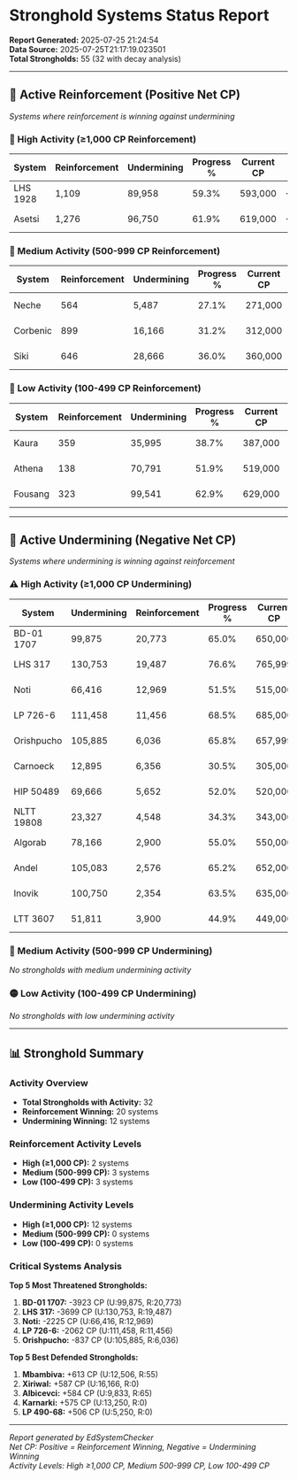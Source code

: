 # Stronghold Systems Status Report

**Report Generated:** 2025-07-25 21:24:54  
**Data Source:** 2025-07-25T21:17:19.023501  
**Total Strongholds:** 55 (32 with decay analysis)

---

## 🔵 Active Reinforcement (Positive Net CP)
*Systems where reinforcement is winning against undermining*

### 🔵 High Activity (≥1,000 CP Reinforcement)

| System | Reinforcement | Undermining | Progress % | Current CP | Net CP | Status |
|--------|---------------|-------------|------------|------------|--------|---------|
| LHS 1928 | 1,109 | 89,958 | 59.3% | 593,000 | +125 | 🔵 High Reinforcement |
| Asetsi | 1,276 | 96,750 | 61.9% | 619,000 | +73 | 🔵 High Reinforcement |

### 🔵 Medium Activity (500-999 CP Reinforcement)

| System | Reinforcement | Undermining | Progress % | Current CP | Net CP | Status |
|--------|---------------|-------------|------------|------------|--------|---------|
| Neche | 564 | 5,487 | 27.1% | 271,000 | +485 | 🔵 Medium Reinforcement |
| Corbenic | 899 | 16,166 | 31.2% | 312,000 | +378 | 🔵 Medium Reinforcement |
| Siki | 646 | 28,666 | 36.0% | 360,000 | +252 | 🔵 Medium Reinforcement |

### 🔵 Low Activity (100-499 CP Reinforcement)

| System | Reinforcement | Undermining | Progress % | Current CP | Net CP | Status |
|--------|---------------|-------------|------------|------------|--------|---------|
| Kaura | 359 | 35,995 | 38.7% | 387,000 | +416 | 🔵 Low Reinforcement |
| Athena | 138 | 70,791 | 51.9% | 519,000 | +402 | 🔵 Low Reinforcement |
| Fousang | 323 | 99,541 | 62.9% | 629,000 | +195 | 🔵 Low Reinforcement |

---

## 🔴 Active Undermining (Negative Net CP)
*Systems where undermining is winning against reinforcement*

### ⚠️ High Activity (≥1,000 CP Undermining)

| System | Undermining | Reinforcement | Progress % | Current CP | Net CP | Natural Decay | Status |
|--------|-------------|---------------|------------|------------|--------|---------------|---------|
| BD-01 1707 | 99,875 | 20,773 | 65.0% | 650,000 | -3923 | 103,798 | ⚠️ High Undermining |
| LHS 317 | 130,753 | 19,487 | 76.6% | 765,999 | -3699 | 134,452 | ⚠️ High Undermining |
| Noti | 66,416 | 12,969 | 51.5% | 515,000 | -2225 | 68,641 | ⚠️ High Undermining |
| LP 726-6 | 111,458 | 11,456 | 68.5% | 685,000 | -2062 | 113,520 | ⚠️ High Undermining |
| Orishpucho | 105,885 | 6,036 | 65.8% | 657,999 | -837 | 106,722 | ⚠️ High Undermining |
| Carnoeck | 12,895 | 6,356 | 30.5% | 305,000 | -749 | 13,644 | ⚠️ High Undermining |
| HIP 50489 | 69,666 | 5,652 | 52.0% | 520,000 | -697 | 70,363 | ⚠️ High Undermining |
| NLTT 19808 | 23,327 | 4,548 | 34.3% | 343,000 | -425 | 23,752 | ⚠️ High Undermining |
| Algorab | 78,166 | 2,900 | 55.0% | 550,000 | -232 | 78,398 | ⚠️ High Undermining |
| Andel | 105,083 | 2,576 | 65.2% | 652,000 | -220 | 105,303 | ⚠️ High Undermining |
| Inovik | 100,750 | 2,354 | 63.5% | 635,000 | -101 | 100,851 | ⚠️ High Undermining |
| LTT 3607 | 51,811 | 3,900 | 44.9% | 449,000 | -8 | 51,819 | ⚠️ High Undermining |

### 🔶 Medium Activity (500-999 CP Undermining)

*No strongholds with medium undermining activity*

### 🟡 Low Activity (100-499 CP Undermining)

*No strongholds with low undermining activity*

---

## 📊 Stronghold Summary

### Activity Overview
- **Total Strongholds with Activity:** 32
- **Reinforcement Winning:** 20 systems
- **Undermining Winning:** 12 systems

### Reinforcement Activity Levels
- **High (≥1,000 CP):** 2 systems
- **Medium (500-999 CP):** 3 systems  
- **Low (100-499 CP):** 3 systems

### Undermining Activity Levels
- **High (≥1,000 CP):** 12 systems
- **Medium (500-999 CP):** 0 systems
- **Low (100-499 CP):** 0 systems

### Critical Systems Analysis

**Top 5 Most Threatened Strongholds:**
1. **BD-01 1707:** -3923 CP (U:99,875, R:20,773)
2. **LHS 317:** -3699 CP (U:130,753, R:19,487)
3. **Noti:** -2225 CP (U:66,416, R:12,969)
4. **LP 726-6:** -2062 CP (U:111,458, R:11,456)
5. **Orishpucho:** -837 CP (U:105,885, R:6,036)

**Top 5 Best Defended Strongholds:**
1. **Mbambiva:** +613 CP (U:12,506, R:55)
2. **Xiriwal:** +587 CP (U:16,166, R:0)
3. **Albicevci:** +584 CP (U:9,833, R:65)
4. **Karnarki:** +575 CP (U:13,250, R:0)
5. **LP 490-68:** +506 CP (U:5,250, R:0)

---

*Report generated by EdSystemChecker*  
*Net CP: Positive = Reinforcement Winning, Negative = Undermining Winning*  
*Activity Levels: High ≥1,000 CP, Medium 500-999 CP, Low 100-499 CP*
